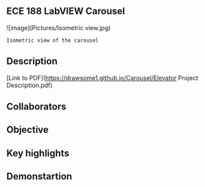 ## ECE 188 LabVIEW Carousel

![image](Pictures/Isometric view.jpg)
```
Isometric view of the carousel
```



## Description
[Link to PDF](https://drawsome1.github.io/Carousel/Elevator Project Description.pdf)

## Collaborators

## Objective


## Key highlights



## Demonstartion


